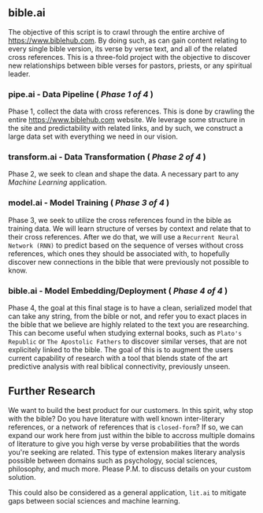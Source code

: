 ## bible.ai

The objective of this script is to crawl through the entire archive of https://www.biblehub.com. By doing such, as can gain content relating to
every single bible version, its verse by verse text, and all of the related cross references.
This is a three-fold project with the objective to discover new relationships between bible verses for pastors, priests, or any spiritual leader.

### pipe.ai - Data Pipeline (<em> Phase 1 of 4 </em>)

Phase 1, collect the data with cross references. This is done by crawling the entire https://www.biblehub.com website. We leverage some structure in the site and predictability with related links, and by such, we construct a large data set with everything we need in our vision.

### transform.ai - Data Transformation (<em> Phase 2 of 4 </em>)

Phase 2, we seek to clean and shape the data. A necessary part to any <em>Machine Learning</em> application. 

### model.ai - Model Training (<em> Phase 3 of 4 </em>)

Phase 3, we seek to utilize the cross references found in the bible as training data. We will learn structure of verses by context and relate that to their cross references. After we do that, we will use a `Recurrent Neural Network (RNN)` to predict based on the sequence of verses without cross references, which ones they should be associated with, to hopefully discover new connections in the bible that were previously not possible to know.

### bible.ai - Model Embedding/Deployment (<em> Phase 4 of 4 </em>)

Phase 4, the goal at this final stage is to have a clean, serialized model that can take any string, from the bible or not, and refer you to exact places in the bible that we believe are highly related to the text you are researching. This can become useful when studying external books, such as `Plato's Republic` or `The Apostolic Fathers` to discover similar verses, that are not explicitely linked to the bible. The goal of this is to augment the users current capability of research with a tool that blends state of the art predictive analysis with real biblical connectivity, previously unseen. 


## Further Research

We want to build the best product for our customers. In this spirit, why stop with the bible? Do you have literature with well known inter-literary references, or a network of references that is `closed-form`? If so, we can expand our work here from just within the bible to accross multiple domains of literature to give you high verse by verse probabilities that the words you're seeking are related. This type of extension makes literary analysis possible between domains such as psychology, social sciences, philosophy, and much more. Please P.M. to discuss details on your custom solution.

This could also be considered as a general application, `lit.ai` to mitigate gaps between social sciences and machine learning.
